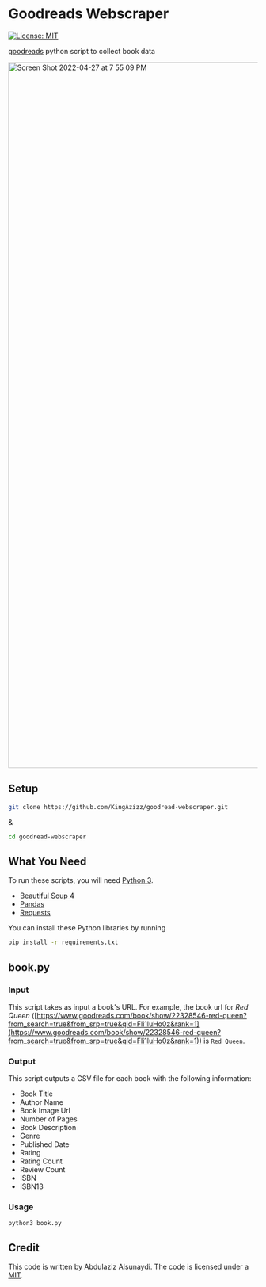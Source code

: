 # Goodreads Webscraper
[![License: MIT](https://img.shields.io/badge/License-MIT-green.svg)](https://opensource.org/licenses/MIT)

<a href="https://www.goodreads.com">goodreads</a> python script to collect book data 

<img width="1425" alt="Screen Shot 2022-04-27 at 7 55 09 PM" src="https://user-images.githubusercontent.com/71937852/165579430-ff15c4ca-1843-4705-b622-319ce7ae3c62.png">

## Setup
```bash
git clone https://github.com/KingAzizz/goodread-webscraper.git
```
&

```bash
cd goodread-webscraper
```


## What You Need
To run these scripts, you will need [Python 3](https://www.anaconda.com/distribution/).

-   [Beautiful Soup 4](https://www.crummy.com/software/BeautifulSoup/bs4/doc/#installing-beautiful-soup)
- [Pandas](https://pandas.pydata.org/)
- [Requests](https://docs.python-requests.org/en/latest/)


You can install these Python libraries by running   
```bash
pip install -r requirements.txt
```

## book.py

### Input

This script takes as input a book's URL. For example, the book url for *Red Queen* ([https://www.goodreads.com/book/show/22328546-red-queen?from_search=true&from_srp=true&qid=Fli1luHo0z&rank=1](https://www.goodreads.com/book/show/22328546-red-queen?from_search=true&from_srp=true&qid=Fli1luHo0z&rank=1)) is `Red Queen`. 

### Output

This script outputs a CSV file for each book with the following information:
- Book Title
- Author Name
- Book Image Url 
- Number of Pages
- Book Description
- Genre
- Published Date
- Rating
- Rating Count
- Review Count
- ISBN
- ISBN13

### Usage

```
python3 book.py
```

## Credit
This code is written by Abdulaziz Alsunaydi.
 The code is licensed under a  [MIT](https://choosealicense.com/licenses/mit/).
